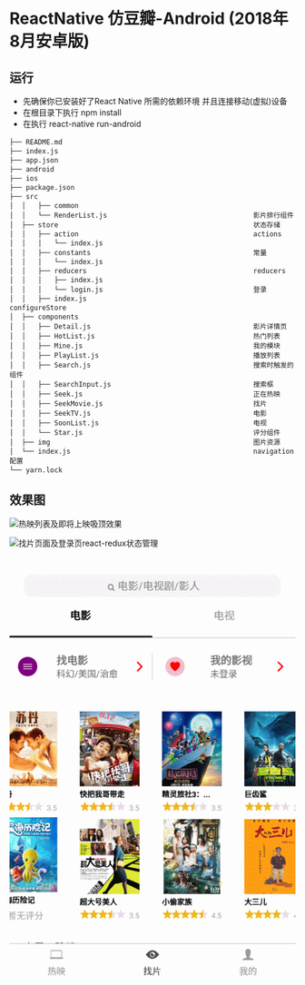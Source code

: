# ReactNative 仿豆瓣-Android (2018年8月安卓版)
## 运行
 - 先确保你已安装好了React Native 所需的依赖环境 并且连接移动(虚拟)设备
 - 在根目录下执行 npm install
 - 在执行 react-native run-android
```
├── README.md
├── index.js
├── app.json
├── android
├── ios
├── package.json
├── src
│  │   ├── common
│  │   └── RenderList.js                                    影片排行组件
│  ├── store                                                状态存储
│  │   ├── action                                           actions
│  │   │   └── index.js                                        
│  │   ├── constants                                        常量
│  │   │   └── index.js                                         
│  │   ├── reducers                                         reducers
│  │   │   ├── index.js                                        
│  │   │   └── login.js                                     登录                   
│  │   ├── index.js                                         configureStore
│  ├── components
│  │   ├── Detail.js                                        影片详情页
│  │   ├── HotList.js                                       热门列表
│  │   ├── Mine.js                                          我的模块
│  │   ├── PlayList.js                                      播放列表
│  │   ├── Search.js                                        搜索时触发的组件
│  │   ├── SearchInput.js                                   搜索框
│  │   ├── Seek.js                                          正在热映
│  │   ├── SeekMovie.js                                     找片
│  │   ├── SeekTV.js                                        电影
│  │   ├── SoonList.js                                      电视
│  │   └── Star.js                                          评分组件
│  ├── img                                                  图片资源
│  └── index.js                                             navigation配置
└── yarn.lock
```
## 效果图

![](./src/img/hot.gif '热映列表及即将上映吸顶效果')

![](./src/img/seek.gif '找片页面及登录页react-redux状态管理')

![](./src/img/mine.gif '我的模块及react-redux登录状态管理')
